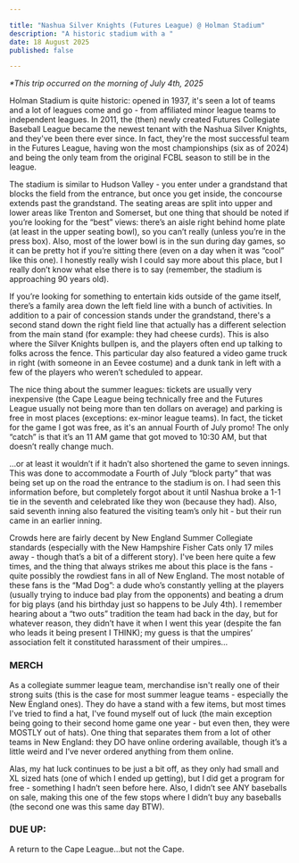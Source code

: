 ```yaml
---

title: "Nashua Silver Knights (Futures League) @ Holman Stadium"
description: "A historic stadium with a "
date: 18 August 2025
published: false

---
```

*\*This trip occurred on the morning of July 4th, 2025*

Holman Stadium is quite historic: opened in 1937, it's seen a lot of teams and a lot of leagues come and go - from affiliated minor league teams to independent leagues. In 2011, the (then) newly created Futures Collegiate Baseball League became the newest tenant with the Nashua Silver Knights, and they've been there ever since. In fact, they're the most successful team in the Futures League, having won the most championships (six as of 2024) and being the only team from the original FCBL season to still be in the league.

The stadium is similar to Hudson Valley - you enter under a grandstand that blocks the field from the entrance, but once you get inside, the concourse extends past the grandstand. The seating areas are split into upper and lower areas like Trenton and Somerset, but one thing that should be noted if you’re looking for the “best” views: there’s an aisle right behind home plate (at least in the upper seating bowl), so you can’t really (unless you’re in the press box). Also, most of the lower bowl is in the sun during day games, so it can be pretty hot if you’re sitting there (even on a day when it was “cool” like this one). I honestly really wish I could say more about this place, but I really don’t know what else there is to say (remember, the stadium is approaching 90 years old).

If you’re looking for something to entertain kids outside of the game itself, there’s a family area down the left field line with a bunch of activities. In addition to a pair of concession stands under the grandstand, there's a second stand down the right field line that actually has a different selection from the main stand (for example: they had cheese curds). This is also where the Silver Knights bullpen is, and the players often end up talking to folks across the fence. This particular day also featured a video game truck in right (with someone in an Eevee costume) and a dunk tank in left with a few of the players who weren’t scheduled to appear.

The nice thing about the summer leagues: tickets are usually very inexpensive (the Cape League being technically free and the Futures League usually not being more than ten dollars on average) and parking is free in most places (exceptions: ex-minor league teams). In fact, the ticket for the game I got was free, as it's an annual Fourth of July promo! The only “catch” is that it’s an 11 AM game that got moved to 10:30 AM, but that doesn’t really change much.

…or at least it wouldn’t if it hadn’t also shortened the game to seven innings. This was done to accommodate a Fourth of July “block party” that was being set up on the road the entrance to the stadium is on. I had seen this information before, but completely forgot about it until Nashua broke a 1-1 tie in the seventh and celebrated like they won (because they had). Also, said seventh inning also featured the visiting team’s only hit - but their run came in an earlier inning.

Crowds here are fairly decent by New England Summer Collegiate standards (especially with the New Hampshire Fisher Cats only 17 miles away - though that’s a bit of a different story). I've been here quite a few times, and the thing that always strikes me about this place is the fans - quite possibly the rowdiest fans in all of New England. The most notable of these fans is the “Mad Dog”: a dude who’s constantly yelling at the players (usually trying to induce bad play from the opponents) and beating a drum for big plays (and his birthday just so happens to be July 4th). I remember hearing about a “two outs” tradition the team had back in the day, but for whatever reason, they didn’t have it when I went this year (despite the fan who leads it being present I THINK); my guess is that the umpires’ association felt it constituted harassment of their umpires…

### MERCH

As a collegiate summer league team, merchandise isn't really one of their strong suits (this is the case for most summer league teams - especially the New England ones). They do have a stand with a few items, but most times I've tried to find a hat, I've found myself out of luck (the main exception being going to their second home game one year - but even then, they were MOSTLY out of hats). One thing that separates them from a lot of other teams in New England: they DO have online ordering available, though it’s a little weird and I’ve never ordered anything from them online.

Alas, my hat luck continues to be just a bit off, as they only had small and XL sized hats (one of which I ended up getting), but I did get a program for free - something I hadn’t seen before here. Also, I didn’t see ANY baseballs on sale, making this one of the few stops where I didn’t buy any baseballs (the second one was this same day BTW).


### DUE UP:
A return to the Cape League...but not the Cape.